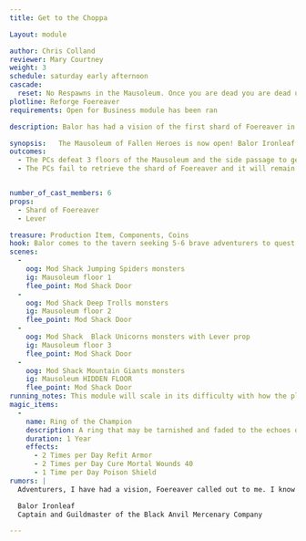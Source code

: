 ```yaml
---
title: Get to the Choppa

Layout: module

author: Chris Colland
reviewer: Mary Courtney
weight: 3
schedule: saturday early afternoon
cascade:
  reset: No Respawns in the Mausoleum. Once you are dead you are dead unless the other NPCS can bring you back using their skills if intelligent enough to do so
plotline: Reforge Foereaver
requirements: Open for Business module has been ran

description: Balor has had a vision of the first shard of Foereaver in the Mausoleum of Fallen Heroes just past a room of black horned monsters in a room with snoring. The players can aquire this piece of Foereaver by going on a special run of the Mausoleam of Fallen heroes. 

synopsis:   The Mausoleum of Fallen Heroes is now open! Balor Ironleaf has had a vision of a piece of the Artifact weapon Foereaver in the Dungeon just past “just past a room of black horned monsters” (Floor 3) in a room with loud snoring. Balor comes to the players after the opening of the Mausoleum and tasks them with retrieving the shard of Foereaver for the quest to reforge it and will reward them.
outcomes: 
  - The PCs defeat 3 floors of the Mausoleum and the side passage to get the shard of Foereaver 
  - The PCs fail to retrieve the shard of Foereaver and it will remain till it is recovered but may move deeper with passing events


number_of_cast_members: 6
props: 
  - Shard of Foereaver
  - Lever

treasure: Production Item, Components, Coins
hook: Balor comes to the tavern seeking 5-6 brave adventurers to quest into the Mausoleum of Fallen Heroes for a shard of Foeraver
scenes: 
  - 
    oog: Mod Shack Jumping Spiders monsters 
    ig: Mausoleum floor 1 
    flee_point: Mod Shack Door
  - 
    oog: Mod Shack Deep Trolls monsters 
    ig: Mausoleum floor 2
    flee_point: Mod Shack Door
  - 
    oog: Mod Shack  Black Unicorns monsters with Lever prop
    ig: Mausoleum floor 3
    flee_point: Mod Shack Door
  - 
    oog: Mod Shack Mountain Giants monsters 
    ig: Mausoleum HIDDEN FLOOR 
    flee_point: Mod Shack Door
running_notes: This module will scale in its difficulty with how the players engage the Mausoleum itself. Floor 1 is Jumping Spiders, Floor 2 is Deep Trolls, Floor 3 is the real challenge with Black Unicorns. Be careful with your PC group you pull for this about Floor 3 since the Black Unicorns have 3 Spellstrike Death’s and can deliver their 4 block as Magic. When the players defeated Floor 3, have them search for a lever setup in the Mod Shack. Once the lever is engaged, have them exit and turn out as much lighting as possible. The NPCs will start out sleeping as the Mountain Giants, they can stealth in and take the shard of foereaver and leave if they choose or fight the Giants. If they grab the Shard and run, they can escape. If they choose to engage they will receive the Magic Item Ring of the Champion from of the 5 Giants. This room is paying homage to the final fight where Faeolin Ironleaf fell fighting the True Giant that made him succumb to his wounds 
magic_items:
  - 
    name: Ring of the Champion
    description: A ring that may be tarnished and faded to the echoes of time but still radiates the the spirit of the Hero who wore it
    duration: 1 Year
    effects: 
      - 2 Times per Day Refit Armor
      - 2 Times per Day Cure Mortal Wounds 40
      - 1 Time per Day Poison Shield
rumors: |
  Adventurers, I have had a vision, Foereaver called out to me. I know where a piece of it is being kept that isn't in the hand of the Bloody Fist. Come ask me after the Mausoleum is reopened on the second day of the market this gather. I can give you its location but I won't post it here because the Bloody Fist might try to intercept. This weapon is something they fear, that is all I can say.

  Balor Ironleaf
  Captain and Guildmaster of the Black Anvil Mercenary Company

---
```






